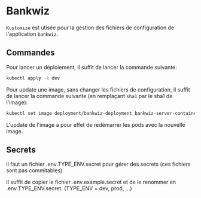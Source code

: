 # Bankwiz

`Kustomize` est utisée pour la gestion des fichiers de configuration de l'application `bankwiz`.




## Commandes

Pour lancer un déploiement, il suffit de lancer la commande suivante:

```bash
kubectl apply -k dev
```

Pour update une image, sans changer les fichiers de configuration, il suffit de lancer la commande suivante (en remplaçant `sha1` par le sha1 de l'image):

```bash
kubectl set image deployment/bankwiz-deployment bankwiz-server-container=ghcr.io/jbwittner/bankwiz_server:develop-sha1 -n bankwiz-dev
```

L'update de l'image a pour effet de redémarrer les pods avec la nouvelle image.

## Secrets

il faut un fichier .env.TYPE_ENV.secret pour gérer des secrets (ces fichiers sont pas commitables).

Il suffit de copier le fichier .env.example.secret et de le renommer en .env.TYPE_ENV.secret. (TYPE_ENV = dev, prod, ...)